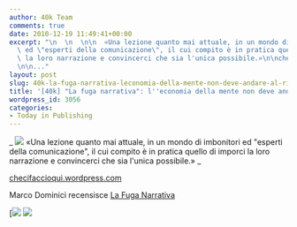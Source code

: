 ```yaml
---
author: 40k Team
comments: true
date: 2010-12-19 11:49:41+00:00
excerpt: "\n  \n  \n\n  «Una lezione quanto mai attuale, in un mondo di imbonitori\
  \ ed \"esperti della comunicazione\", il cui compito è in pratica quello di imporci\
  \ la loro narrazione e convincerci che sia l'unica possibile.»\n\nchecifaccioqui.wordpress.com\n\
  \n\n..."
layout: post
slug: 40k-la-fuga-narrativa-leconomia-della-mente-non-deve-andare-al-risparmio
title: '[40k] "La fuga narrativa": l''economia della mente non deve andare al risparmio'
wordpress_id: 3056
categories:
- Today in Publishing
---
```



  


  _
![](http://www.40kbooks.com/wp-content/uploads/quote1.jpg)
  «Una lezione quanto mai attuale, in un mondo di imbonitori ed "esperti della comunicazione", il cui compito è in pratica quello di imporci la loro narrazione e convincerci che sia l'unica possibile.»
_  

[checifaccioqui.wordpress.com](http://tinyurl.com/2ubsgsk)






Marco Dominici recensisce [La Fuga Narrativa](http://www.40kbooks.com/?page_id=133&category=7&product_id=29) 





[![](http://www.bookcafe.net/filtr/t1.png)
[![](http://www.bookcafe.net/filtr/f1.png)](http://www.facebook.com/pages/40k/122586614419616)


 
    
